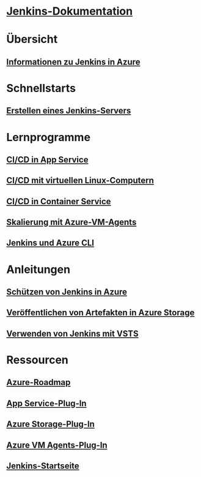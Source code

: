 # [Jenkins-Dokumentation](index.md)
# Übersicht
## [Informationen zu Jenkins in Azure](overview.md)
# Schnellstarts
## [Erstellen eines Jenkins-Servers](/azure/jenkins/install-jenkins-solution-template)
# Lernprogramme
## [CI/CD in App Service](/azure/jenkins/java-deploy-webapp-tutorial)
## [CI/CD mit virtuellen Linux-Computern](/azure/virtual-machines/linux/tutorial-jenkins-github-docker-cicd)
## [CI/CD in Container Service](/azure/container-service/container-service-kubernetes-jenkins)
## [Skalierung mit Azure-VM-Agents](/azure/jenkins/jenkins-azure-vm-agents)
## [Jenkins und Azure CLI](/azure/jenkins/execute-cli-jenkins-pipeline)
# Anleitungen
## [Schützen von Jenkins in Azure](https://jenkins.io/blog/2017/04/20/secure-jenkins-on-azure/)
## [Veröffentlichen von Artefakten in Azure Storage](/azure/storage/common/storage-java-jenkins-continuous-integration-solution)
## [Verwenden von Jenkins mit VSTS](https://www.visualstudio.com/en-us/docs/build/apps/jenkins/build-deploy-jenkins)
# Ressourcen
## [Azure-Roadmap](https://azure.microsoft.com/roadmap/)
## [App Service-Plug-In](https://plugins.jenkins.io/azure-app-service)
## [Azure Storage-Plug-In](https://plugins.jenkins.io/windows-azure-storage)
## [Azure VM Agents-Plug-In](https://plugins.jenkins.io/azure-vm-agents)
## [Jenkins-Startseite](https://jenkins.io/)
